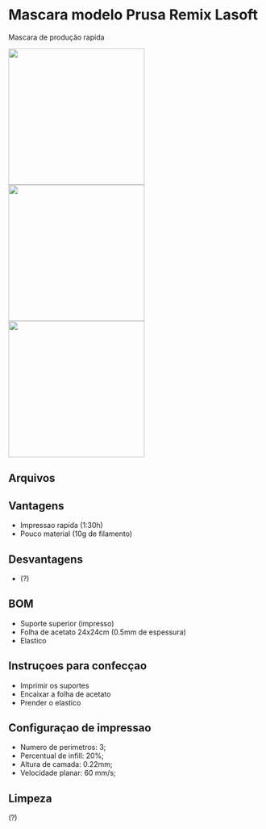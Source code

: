 # Mascara modelo Prusa Remix Lasoft
Mascara de produção rapida

<img src="https://github.com/TreshDe-UFSC/informacoes/blob/master/arquivos/manufatura/mascara_prusa_remix_lasoft/prusa_lasoft_frontal_b.jpg" width="270"/> <img src="https://github.com/TreshDe-UFSC/informacoes/blob/master/arquivos/manufatura/mascara_prusa_remix_lasoft/prusa_lasoft_lateral.jpeg" width="270"/> <img src="https://github.com/TreshDe-UFSC/informacoes/blob/master/arquivos/manufatura/mascara_prusa_remix_lasoft/prusa_lasoft_frontal.jpeg" width="270"/>

## Arquivos

## Vantagens
- Impressao rapida (1:30h)
- Pouco material (10g de filamento)

## Desvantagens
- (?)

## BOM
- Suporte superior (impresso)
- Folha de acetato 24x24cm (0.5mm de espessura)
- Elastico

## Instruçoes para confecçao

- Imprimir os suportes
- Encaixar a folha de acetato
- Prender o elastico

## Configuraçao de impressao
- Numero de perimetros: 3;
- Percentual de infill: 20%;
- Altura de camada: 0.22mm;
- Velocidade planar: 60 mm/s;

## Limpeza
(?)

